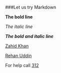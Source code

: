 ###Let us try Markdown

**The bold line**

*The italic line*

***The bold and italic line***

[Zahid Khan](https://github.com/zahidkhan87)

[Rehan Uddin](https://github.com/srehanuddin)

For help call [312](+92138771312)
